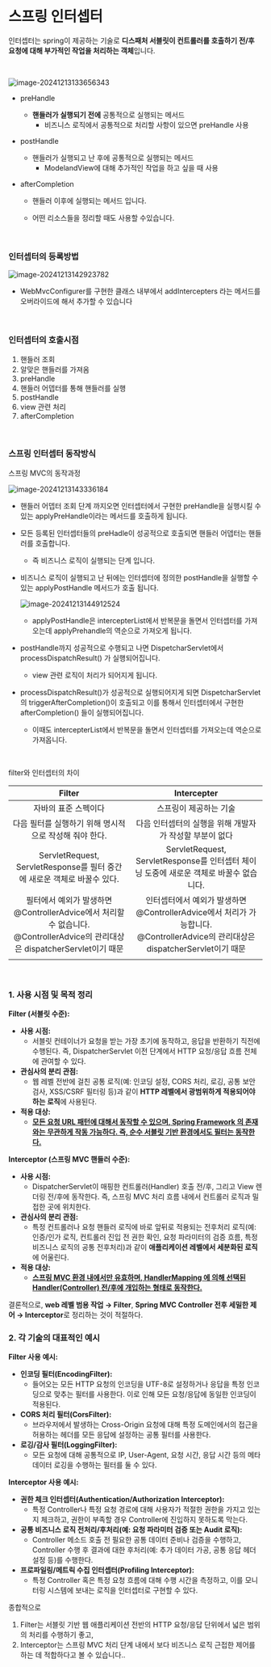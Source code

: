 # 스프링 인터셉터

인터셉터는 spring이 제공하는 기술로 **디스패처 서블릿이 컨트롤러를 호출하기 전/후 요청에 대해 부가적인 작업을 처리하는 객체**입니다.

<br>

![image-20241213133656343](https://raw.githubusercontent.com/CUCU7103/save-image-repo/main/image/image-20241213133656343.png)

- preHandle

  - **핸들러가 실행되기 전에** 공통적으로 실행되는 메서드
    - 비즈니스 로직에서 공통적으로 처리할 사항이 있으면 preHandle 사용

- postHandle 

  - 핸들러가 실행되고 난 후에 공통적으로 실행되는 메서드
    - ModelandView에 대해 추가적인 작업을 하고 싶을 때 사용

- afterCompletion

  - 핸들러 이후에 실행되는 메서드 입니다.

  - 어떤 리소스들을 정리할 때도 사용할 수있습니다.


 <br> 

### 인터셉터의 등록방법

![image-20241213142923782](https://raw.githubusercontent.com/CUCU7103/save-image-repo/main/image/image-20241213142923782.png)

- WebMvcConfigurer를 구현한 클래스 내부에서 addIntercepters 라는 메서드를 오버라이드에 해서 추가할 수 있습니다

<br>

### 인터셉터의 호출시점

1. 핸들러 조회
2. 알맞은 핸들러를 가져옴 
3. preHandle 
4. 핸들러 어뎁터를 통해 핸들러를 실행
5. postHandle 
6. view 관련 처리
7. afterCompletion


<br>


### 스프링 인터셉터 동작방식

스프링 MVC의 동작과정

![image-20241213143336184](https://raw.githubusercontent.com/CUCU7103/save-image-repo/main/image/image-20241213143336184.png)

- 핸들러 어뎁터 조회 단계 까지오면 인터셉터에서 구현한 preHandle을 실행시킬 수 있는 applyPreHandle이라는 메서드를 호출하게 됩니다.

- 모든 등록된 인터셉터들의 preHadle이 성공적으로 호출되면 핸들러 어뎁터는 핸들러를 호출합니다.

  - 즉 비즈니스 로직이 실행되는 단계 입니다.

- 비즈니스 로직이 실행되고 난 뒤에는 인터셉터에 정의한 postHandle을 실행할 수 있는  applyPostHandle 메서드가 호출 됩니다.

  ![image-20241213144912524](https://raw.githubusercontent.com/CUCU7103/save-image-repo/main/image/image-20241213144912524.png)

  - applyPostHandle은 intercepterList에서 반복문을 돌면서 인터셉터를 가져오는데 applyPrehandle의 역순으로 가져오게 됩니다.

- postHandle까지 성공적으로 수행되고 나면 DispetcharServlet에서  processDispatchResult() 가 실행되어집니다.
  - view 관련 로직이 처리가 되어지게 됩니다.
- processDispatchResult()가 성공적으로 실행되어지게 되면 DispetcharServlet의 triggerAfterCompletion()이 호출되고 이를 통해서 인터셉터에서 구현한 afterCompletion() 들이 실행되어집니다.
  - 이때도 intercepterList에서 반복문을 돌면서 인터셉터를 가져오는데 역순으로 가져옵니다.

<br>

filter와 인터셉터의 차이

|                            Filter                            |                         Intercepter                          |
| :----------------------------------------------------------: | :----------------------------------------------------------: |
|                     자바의 표준 스펙이다                     |                    스프링이 제공하는 기술                    |
|    다음 필터를 실행하기 위해 명시적으로 작성해 줘야 한다.    |   다음 인터셉터의 실행을 위해 개발자가 작성할 부분이 없다    |
| ServletRequest, ServletResponse를 필터 중간에 새로운 객체로 바꿀수 있다. | ServletRequest, ServletResponse를 인터셉터 체이닝 도중에 새로운 객체로 바꿀수 없습니다. |
| 필터에서 예외가 발생하면 @ControllerAdvice에서 처리할 수 없습니다.<br />@ControllerAdvice의 관리대상은 dispatcherServlet이기 때문 | 인터셉터에서 예외가 발생하면 @ControllerAdvice에서 처리가 가능합니다.<br />@ControllerAdvice의 관리대상은 dispatcherServlet이기 때문 |
|                                                              |                                                              |

<br>

### 1. 사용 시점 및 목적 정리

**Filter (서블릿 수준):**

- **사용 시점:** 
  - 서블릿 컨테이너가 요청을 받는 가장 초기에 동작하고, 응답을 반환하기 직전에 수행된다. 즉, DispatcherServlet 이전 단계에서 HTTP 요청/응답 흐름 전체에 관여할 수 있다.
- **관심사의 분리 관점:**
  -  웹 레벨 전반에 걸친 공통 로직(예: 인코딩 설정, CORS 처리, 로깅, 공통 보안 검사, XSS/CSRF 필터링 등)과 같이 **HTTP 레벨에서 광범위하게 적용되어야 하는 로직**에 사용된다.
- **적용 대상:** 
  - <u>**모든 요청 URL 패턴에 대해서 동작할 수 있으며, Spring Framework 의 존재와는 무관하게 작동 가능하다. 즉, 순수 서블릿 기반 환경에서도 필터는 동작한다.**</u>

**Interceptor (스프링 MVC 핸들러 수준):**

- **사용 시점:** 
  - DispatcherServlet이 매핑한 컨트롤러(Handler) 호출 전/후, 그리고 View 렌더링 전/후에 동작한다. 즉, 스프링 MVC 처리 흐름 내에서 컨트롤러 로직과 밀접한 곳에 위치한다.
- **관심사의 분리 관점:** 
  - 특정 컨트롤러나 요청 핸들러 로직에 바로 앞뒤로 적용되는 전후처리 로직(예: 인증/인가 로직, 컨트롤러 진입 전 권한 확인, 요청 파라미터의 검증 흐름, 특정 비즈니스 로직의 공통 전후처리)과 같이 **애플리케이션 레벨에서 세분화된 로직**에 어울린다.
- **적용 대상:** 
  - **<u>스프링 MVC 환경 내에서만 유효하며, HandlerMapping 에 의해 선택된 Handler(Controller) 전/후에 개입하는 형태로 동작한다.</u>**

결론적으로, **web 레벨 범용 작업 → Filter**, **Spring MVC Controller 전후 세밀한 제어 → Interceptor**로 정리하는 것이 적절하다.

### 2. 각 기술의 대표적인 예시

**Filter 사용 예시:**

- **인코딩 필터(EncodingFilter):** 
  - 들어오는 모든 HTTP 요청의 인코딩을 UTF-8로 설정하거나 응답을 특정 인코딩으로 맞추는 필터를 사용한다. 이로 인해 모든 요청/응답에 동일한 인코딩이 적용된다.
- **CORS 처리 필터(CorsFilter):** 
  - 브라우저에서 발생하는 Cross-Origin 요청에 대해 특정 도메인에서의 접근을 허용하는 헤더를 모든 응답에 설정하는 공통 필터를 사용한다.
- **로깅/감사 필터(LoggingFilter):** 
  - 모든 요청에 대해 공통적으로 IP, User-Agent, 요청 시간, 응답 시간 등의 메타데이터 로깅을 수행하는 필터를 둘 수 있다.

**Interceptor 사용 예시:**

- **권한 체크 인터셉터(Authentication/Authorization Interceptor):** 
  - 특정 Controller나 특정 요청 경로에 대해 사용자가 적절한 권한을 가지고 있는지 체크하고, 권한이 부족할 경우 Controller에 진입하지 못하도록 막는다.
- **공통 비즈니스 로직 전처리/후처리(예: 요청 파라미터 검증 또는 Audit 로직):** 
  - Controller 메소드 호출 전 필요한 공통 데이터 준비나 검증을 수행하고, Controller 수행 후 결과에 대한 후처리(예: 추가 데이터 가공, 공통 응답 헤더 설정 등)를 수행한다.
- **프로파일링/메트릭 수집 인터셉터(Profiling Interceptor):** 
  - 특정 Controller 혹은 특정 요청 흐름에 대해 수행 시간을 측정하고, 이를 모니터링 시스템에 보내는 로직을 인터셉터로 구현할 수 있다.

종합적으로

1. Filter는 서블릿 기반 웹 애플리케이션 전반의 HTTP 요청/응답 단위에서 넓은 범위의 처리를 수행하기 좋고,
2.  Interceptor는 스프링 MVC 처리 단계 내에서 보다 비즈니스 로직 근접한 제어를 하는 데 적합하다고 볼 수 있습니다..











